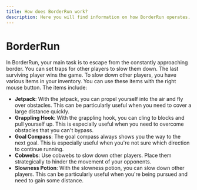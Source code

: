 ```yaml
---
title: How does BorderRun work?
description: Here you will find information on how BorderRun operates.
---
```


# BorderRun

In BorderRun, your main task is to escape from the constantly approaching border. You can set traps for other players to slow them down. The last surviving player wins the game.
To slow down other players, you have various items in your inventory. You can use these items with the right mouse button. The items include:

- **Jetpack**: With the jetpack, you can propel yourself into the air and fly over obstacles. This can be particularly useful when you need to cover a large distance quickly.
- **Grappling Hook**: With the grappling hook, you can cling to blocks and pull yourself up. This is especially useful when you need to overcome obstacles that you can't bypass.
- **Goal Compass**: The goal compass always shows you the way to the next goal. This is especially useful when you're not sure which direction to continue running.
- **Cobwebs**: Use cobwebs to slow down other players. Place them strategically to hinder the movement of your opponents.
- **Slowness Potion**: With the slowness potion, you can slow down other players. This can be particularly useful when you're being pursued and need to gain some distance.